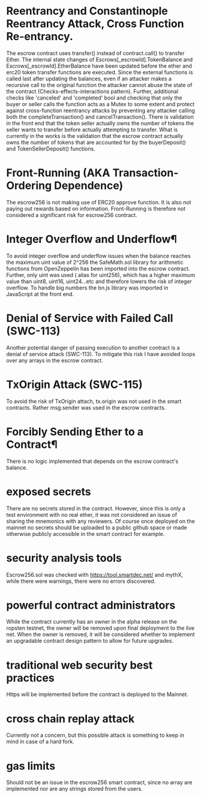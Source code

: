 <!-- A document called avoiding_common_attacks.md that explains what measures you took to ensure that your contracts are not susceptible to common attacks. (Module 9 Lesson 3) -->
# Reentrancy and Constantinople Reentrancy Attack, Cross Function Re-entrancy.

The escrow contract uses transfer() instead of contract.call() to transfer Ether. The internal state changes of Escrows[_escrowId].TokenBalance and Escrows[_escrowId].EtherBalance have been updated before the ether and erc20 token transfer functions are executed. Since the external functions is called last after updating the balances, even if an attacker makes a recursive call to the original function the attacker cannot abuse the state of the contract (Checks-effects-interactions pattern). Further, additional checks like 'canceled' and 'completed' bool and checking that only the buyer or seller calls the function acts as a Mutex to some extent and protect against cross-function reentrancy attacks by preventing any attacker calling both the completeTransaction() and cancelTransaction(). There is validation in the front end that the token seller actually owns the number of tokens the seller wants to transfer before actually attempting to transfer. What is currently in the works is the validation that the escrow contract actually owns the number of tokens that are accounted for by the buyerDeposit() and TokenSellerDeposit() functions.

# Front-Running (AKA Transaction-Ordering Dependence)
The escrow256 is not making use of ERC20 approve function. It is also not paying out rewards based on information. Front-Running is therefore not considered a significant risk for escrow256 contract.

# Integer Overflow and Underflow¶
To avoid integer overflow and underflow issues when the balance reaches the maximum uint value of 2^256 the SafeMath.sol library for arithmetic functions from OpenZeppelin has been imported into the escrow contract. Further, only uint was used ( alias for uint256), which has a higher maximum value than uint8, uint16, uint24...etc and therefore lowers the risk of integer overflow. To handle big numbers the bn.js library was imported in JavaScript at the front end.

# Denial of Service with Failed Call (SWC-113)
Another potential danger of passing execution to another contract is a denial of service attack (SWC-113). To mitigate this risk I have avoided loops over any arrays in the escrow contract.

# TxOrigin Attack (SWC-115)
To avoid the risk of TxOrigin attach, tx.origin was not used in the smart contracts. Rather msg.sender was used in the escrow contracts.

# Forcibly Sending Ether to a Contract¶
There is no logic implemented that depends on the escrow contract's balance. 

#  exposed secrets

There are no secrets stored in the contract. However, since this is only a test environment with no real ether, it was not considered an issue of sharing the mnemonics with any reviewers. Of course once deployed on the mainnet no secrets should be uploaded to a public github space or made otherwise publicly accessible in the smart contract for example.

# security analysis tools
Escrow256.sol was checked with https://tool.smartdec.net/ and mythX, while there were warnings, there were no errors discovered.

# powerful contract administrators
While the contract currently has an owner in the alpha release on the ropsten testnet, the owner will be removed upon final deployment to the live net. When the owner is removed, it will be considered whether to implement an upgradable contract design pattern to allow for future upgrades.

# traditional web security best practices
Https will be implemented before the contract is deployed to the Mainnet.

# cross chain replay attack
Currently not a concern, but this possible attack is something to keep in mind in case of a hard fork.

# gas limits
Should not be an issue in the escrow256 smart contract, since no array are implemented nor are any strings stored from the users.